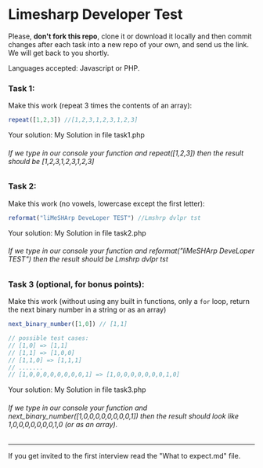 # Limesharp Developer Test

Please, **don't fork this repo**, clone it or download it locally and then commit changes after each task into a new repo of your own, and send us the link. We will get back to you shortly. 

Languages accepted: Javascript or PHP. 

### Task 1: 
Make this work (repeat 3 times the contents of an array):
```javascript
repeat([1,2,3]) //[1,2,3,1,2,3,1,2,3]
```
Your solution:
My Solution in file task1.php

###### If we type in our console your function and repeat([1,2,3]) then the result should be [1,2,3,1,2,3,1,2,3] 

### Task 2:
Make this work (no vowels, lowercase except the first letter):
```javascript
reformat("liMeSHArp DeveLoper TEST") //Lmshrp dvlpr tst
```
Your solution:
My Solution in file task2.php

###### If we type in our console your function and reformat("liMeSHArp DeveLoper TEST") then the result should be Lmshrp dvlpr tst


### Task 3 (optional, for bonus points):
Make this work (without using any built in functions, only a `for` loop, return the next binary number in a string or as an array)
```javascript
next_binary_number([1,0]) // [1,1]

// possible test cases:
// [1,0] => [1,1]
// [1,1] => [1,0,0]
// [1,1,0] => [1,1,1]
// .......
// [1,0,0,0,0,0,0,0,0,1] => [1,0,0,0,0,0,0,0,1,0]
```
Your solution:
My Solution in file task3.php

###### If we type in our console your function and next_binary_number([1,0,0,0,0,0,0,0,0,1]) then the result should look like 1,0,0,0,0,0,0,0,1,0 (or as an array).

---

If you get invited to the first interview read the "What to expect.md" file.